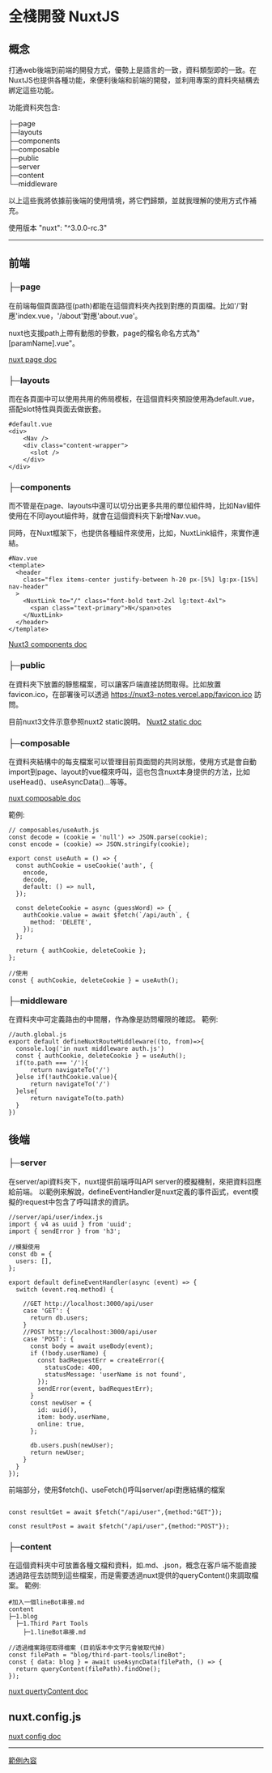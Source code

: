 # 全棧開發 NuxtJS

## 概念
打通web後端到前端的開發方式，優勢上是語言的一致，資料類型即的一致。在NuxtJS也提供各種功能，來便利後端和前端的開發，並利用專案的資料夾結構去綁定這些功能。

功能資料夾包含:

├─page     
├─layouts      
├─components     
├─composable     
├─public     
├─server     
├─content     
└─middleware     

以上這些我將依據前後端的使用情境，將它們歸類，並就我理解的使用方式作補充。

使用版本 "nuxt": "^3.0.0-rc.3"

---

## 前端

### ├─page
在前端每個頁面路徑(path)都能在這個資料夾內找到對應的頁面檔。比如'/'對應'index.vue，'/about'對應'about.vue'。

nuxt也支援path上帶有動態的參數，page的檔名命名方式為"[paramName].vue"。

[nuxt page doc](https://v3.nuxtjs.org/guide/directory-structure/pages)

### ├─layouts
而在各頁面中可以使用共用的佈局模板，在這個資料夾預設使用為default.vue，搭配slot特性與頁面去做嵌套。

```html=
#default.vue
<div>
    <Nav />
    <div class="content-wrapper">
      <slot />
    </div>
</div>
```
### ├─components
而不管是在page、layouts中還可以切分出更多共用的單位組件時，比如Nav組件使用在不同layout組件時，就會在這個資料夾下新增Nav.vue。

同時，在Nuxt框架下，也提供各種組件來使用，比如，NuxtLink組件，來實作連結。
```html=
#Nav.vue
<template>
  <header
    class="flex items-center justify-between h-20 px-[5%] lg:px-[15%] nav-header"
  >
    <NuxtLink to="/" class="font-bold text-2xl lg:text-4xl">
      <span class="text-primary">N</span>otes
    </NuxtLink>
  </header>
</template>
```

[Nuxt3 components doc](https://v3.nuxtjs.org/guide/directory-structure/components)

### ├─public
在資料夾下放置的靜態檔案，可以讓客戶端直接訪問取得。比如放置favicon.ico，在部署後可以透過 https://nuxt3-notes.vercel.app/favicon.ico 訪問。

目前nuxt3文件示意參照nuxt2 static說明。
[Nuxt2 static doc](https://nuxtjs.org/docs/directory-structure/static/)

### ├─composable
在資料夾結構中的每支檔案可以管理目前頁面間的共同狀態，使用方式是會自動import到page、layout的vue檔來呼叫，這也包含nuxt本身提供的方法，比如useHead()、useAsyncData()...等等。

[nuxt composable doc](https://v3.nuxtjs.org/api/composables/use-async-data)

範例:
```javascript=
// composables/useAuth.js
const decode = (cookie = 'null') => JSON.parse(cookie);
const encode = (cookie) => JSON.stringify(cookie);

export const useAuth = () => {
  const authCookie = useCookie('auth', {
    encode,
    decode,
    default: () => null,
  });

  const deleteCookie = async (guessWord) => {
    authCookie.value = await $fetch(`/api/auth`, {
      method: 'DELETE',
    });
  };

  return { authCookie, deleteCookie };
};

```

```javascript=
//使用
const { authCookie, deleteCookie } = useAuth();
```

### ├─middleware
在資料夾中可定義路由的中間層，作為像是訪問權限的確認。
範例:
```javascript=
//auth.global.js
export default defineNuxtRouteMiddleware((to, from)=>{
  console.log('in nuxt middleware auth.js')
  const { authCookie, deleteCookie } = useAuth();
  if(to.path === '/'){
      return navigateTo('/')
  }else if(!authCookie.value){
      return navigateTo('/')
  }else{
      return navigateTo(to.path)
  }
})
```


## 後端

### ├─server
在server/api資料夾下，nuxt提供前端呼叫API server的模擬機制，來把資料回應給前端。
以範例來解說，defineEventHandler是nuxt定義的事件函式，event模擬的request中包含了呼叫請求的資訊。
```javascript=
//server/api/user/index.js
import { v4 as uuid } from 'uuid';
import { sendError } from 'h3';

//模擬使用
const db = {
  users: [],
};

export default defineEventHandler(async (event) => {
  switch (event.req.method) {
    
    //GET http://localhost:3000/api/user
    case 'GET': {
      return db.users;
    }
    //POST http://localhost:3000/api/user
    case 'POST': {
      const body = await useBody(event);
      if (!body.userName) {
        const badRequestErr = createError({
          statusCode: 400,
          statusMessage: 'userName is not found',
        });
        sendError(event, badRequestErr);
      }
      const newUser = {
        id: uuid(),
        item: body.userName,
        online: true,
      };

      db.users.push(newUser);
      return newUser;
    }
  }
});

```

前端部分，使用$fetch()、useFetch()呼叫server/api對應結構的檔案
```javascript=

const resultGet = await $fetch("/api/user",{method:"GET"});

const resultPost = await $fetch("/api/user",{method:"POST"});

```

### ├─content
在這個資料夾中可放置各種文檔和資料，如.md、.json，概念在客戶端不能直接透過路徑去訪問到這些檔案，而是需要透過nuxt提供的queryContent()來調取檔案。
範例:
```shell=
#加入一個lineBot串接.md
content
├─1.blog
  ├─1.Third Part Tools
    ├─1.lineBot串接.md
```
```javascript=
//透過檔案路徑取得檔案 (目前版本中文字元會被取代掉)
const filePath = "blog/third-part-tools/lineBot";
const { data: blog } = await useAsyncData(filePath, () => {
  return queryContent(filePath).findOne();
});
```
[nuxt quertyContent doc](https://content.nuxtjs.org/api/composables/query-content/#findone)

## nuxt.config.js

[nuxt config doc](https://v3.nuxtjs.org/api/configuration/nuxt.config)

---

[範例內容](https://github.com/lian0103/nuxt3-notes)
